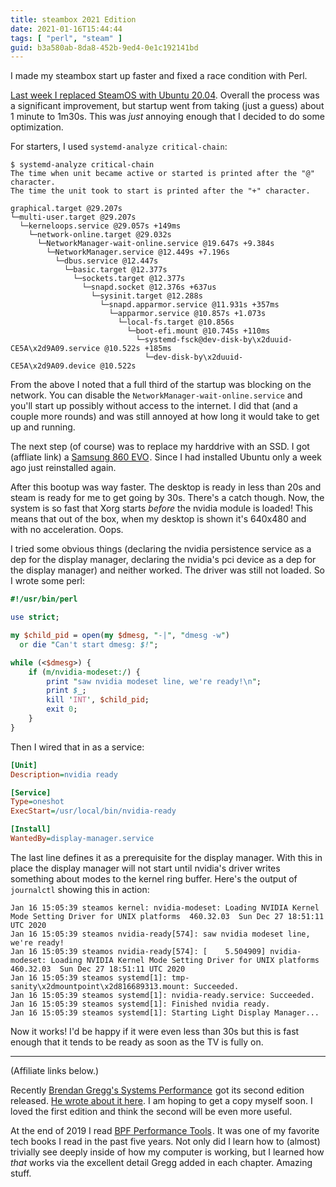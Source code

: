 ```yaml
---
title: steambox 2021 Edition
date: 2021-01-16T15:44:44
tags: [ "perl", "steam" ]
guid: b3a580ab-8da8-452b-9ed4-0e1c192141bd
---
```

I made my steambox start up faster and fixed a race condition with Perl.

<!--more-->

[Last week I replaced SteamOS with Ubuntu 20.04](https://twitter.com/frioux/status/1347986465649610753).
Overall the process was a significant improvement, but startup went from taking
(just a guess) about 1 minute to 1m30s.  This was *just* annoying enough that I decided
to do some optimization.

For starters, I used `systemd-analyze critical-chain`:

```
$ systemd-analyze critical-chain
The time when unit became active or started is printed after the "@" character.
The time the unit took to start is printed after the "+" character.
                                                     
graphical.target @29.207s        
└─multi-user.target @29.207s            
  └─kerneloops.service @29.057s +149ms
    └─network-online.target @29.032s                 
      └─NetworkManager-wait-online.service @19.647s +9.384s
        └─NetworkManager.service @12.449s +7.196s
          └─dbus.service @12.447s                  
            └─basic.target @12.377s                                                                       
              └─sockets.target @12.377s                                                                   
                └─snapd.socket @12.376s +637us
                  └─sysinit.target @12.288s
                    └─snapd.apparmor.service @11.931s +357ms
                      └─apparmor.service @10.857s +1.073s
                        └─local-fs.target @10.856s
                          └─boot-efi.mount @10.745s +110ms
                            └─systemd-fsck@dev-disk-by\x2duuid-CE5A\x2d9A09.service @10.522s +185ms
                              └─dev-disk-by\x2duuid-CE5A\x2d9A09.device @10.522s
```

From the above I noted that a full third of the startup was blocking on the
network.  You can disable the `NetworkManager-wait-online.service` and you'll
start up possibly without access to the internet.  I did that (and a couple more rounds) and was
still annoyed at how long it would take to get up and running.

The next step (of course) was to replace my harddrive with an SSD.  I got (affliate link) a 
<a target="_blank" href="https://www.amazon.com/gp/product/B078DPCY3T/ref=as_li_tl?ie=UTF8&camp=1789&creative=9325&creativeASIN=B078DPCY3T&linkCode=as2&tag=afoolishmanif-20&linkId=3b16bba2c884b97944e6706c51b13220">Samsung 860 EVO</a><img src="//ir-na.amazon-adsystem.com/e/ir?t=afoolishmanif-20&l=am2&o=1&a=B078DPCY3T" width="1" height="1" border="0" alt="" style="border:none !important; margin:0px !important;" />.
Since I had installed Ubuntu only a week ago just reinstalled again.

After this bootup was way faster.  The desktop is ready in less than 20s and
steam is ready for me to get going by 30s.  There's a catch though.  Now, the
system is so fast that Xorg starts *before* the nvidia module is loaded!  This
means that out of the box, when my desktop is shown it's 640x480 and with no
acceleration.  Oops.

I tried some obvious things (declaring the nvidia persistence service as a dep
for the display manager, declaring the nvidia's pci device as a dep for the
display manager) and neither worked.  The driver was still not loaded.  So I wrote some perl:

```perl
#!/usr/bin/perl

use strict;

my $child_pid = open(my $dmesg, "-|", "dmesg -w")
  or die "Can't start dmesg: $!";

while (<$dmesg>) {
    if (m/nvidia-modeset:/) {
        print "saw nvidia modeset line, we're ready!\n";
        print $_;
        kill 'INT', $child_pid;
        exit 0;
    }
}
```

Then I wired that in as a service:

```ini
[Unit]
Description=nvidia ready

[Service]
Type=oneshot
ExecStart=/usr/local/bin/nvidia-ready

[Install]
WantedBy=display-manager.service
```

The last line defines it as a prerequisite for the display manager.  With this
in place the display manager will not start until nvidia's driver writes
something about modes to the kernel ring buffer.  Here's the output of
`journalctl` showing this in action:

```
Jan 16 15:05:39 steamos kernel: nvidia-modeset: Loading NVIDIA Kernel Mode Setting Driver for UNIX platforms  460.32.03  Sun Dec 27 18:51:11 UTC 2020
Jan 16 15:05:39 steamos nvidia-ready[574]: saw nvidia modeset line, we're ready!
Jan 16 15:05:39 steamos nvidia-ready[574]: [    5.504909] nvidia-modeset: Loading NVIDIA Kernel Mode Setting Driver for UNIX platforms  460.32.03  Sun Dec 27 18:51:11 UTC 2020
Jan 16 15:05:39 steamos systemd[1]: tmp-sanity\x2dmountpoint\x2d816689313.mount: Succeeded.
Jan 16 15:05:39 steamos systemd[1]: nvidia-ready.service: Succeeded.
Jan 16 15:05:39 steamos systemd[1]: Finished nvidia ready.
Jan 16 15:05:39 steamos systemd[1]: Starting Light Display Manager...
```

Now it works!  I'd be happy if it were even less than 30s but this is fast
enough that it tends to be ready as soon as the TV is fully on.

---

(Affiliate links below.)

Recently <a target="_blank"
href="https://www.amazon.com/gp/product/0136820158/ref=as_li_tl?ie=UTF8&camp=1789&creative=9325&creativeASIN=0136820158&linkCode=as2&tag=afoolishmanif-20&linkId=6a3d6adabe2966efd8a3b13205d9e0c9">Brendan
Gregg's Systems Performance</a><img
src="//ir-na.amazon-adsystem.com/e/ir?t=afoolishmanif-20&l=am2&o=1&a=0136820158"
width="1" height="1" border="0" alt="" style="border:none !important;
margin:0px !important;" /> got its second edition released.  [He wrote about it
here](http://www.brendangregg.com/blog/2020-07-15/systems-performance-2nd-edition.html).
I am hoping to get a copy myself soon.  I loved the first edition and think the
second will be even more useful.

At the end of 2019 I read
<a target="_blank"
href="https://www.amazon.com/gp/product/0136554822/ref=as_li_tl?ie=UTF8&camp=1789&creative=9325&creativeASIN=0136554822&linkCode=as2&tag=afoolishmanif-20&linkId=9b27a122197fb141065f7276321e4c43">BPF
Performance Tools</a><img
src="//ir-na.amazon-adsystem.com/e/ir?t=afoolishmanif-20&l=am2&o=1&a=0136554822"
width="1" height="1" border="0" alt="" style="border:none !important;
margin:0px !important;" />.
It was one of my favorite tech books I read in the past five years.  Not only
did I learn how to (almost) trivially see deeply inside of how my computer is
working, but I learned how *that* works via the excellent detail Gregg added in
each chapter.  Amazing stuff.

